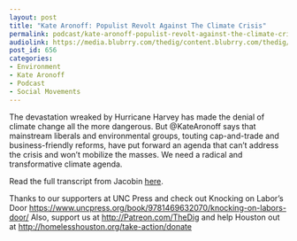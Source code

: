 ```yaml
---
layout: post
title: "Kate Aronoff: Populist Revolt Against The Climate Crisis"
permalink: podcast/kate-aronoff-populist-revolt-against-the-climate-crisis
audiolink: https://media.blubrry.com/thedig/content.blubrry.com/thedig/The_Dig_-_EP_45_-_Aronoff.mp3
post_id: 656
categories: 
- Environment
- Kate Aronoff
- Podcast
- Social Movements
---
```


The devastation wreaked by Hurricane Harvey has made the denial of climate change all the more dangerous. But @KateAronoff says that mainstream liberals and environmental groups, touting cap-and-trade and business-friendly reforms, have put forward an agenda that can’t address the crisis and won’t mobilize the masses. We need a radical and transformative climate agenda.

Read the full transcript from Jacobin 
[here](https://jacobinmag.com/2017/09/hurricane-harvey-irma-global-warming-the-dig).

Thanks to our supporters at UNC Press and check out Knocking on Labor’s Door https://www.uncpress.org/book/9781469632070/knocking-on-labors-door/ Also, support us at http://Patreon.com/TheDig and help Houston out at http://homelesshouston.org/take-action/donate